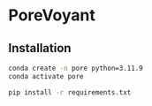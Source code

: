 # PoreVoyant

## Installation

```bash
conda create -n pore python=3.11.9
conda activate pore

pip install -r requirements.txt
```
